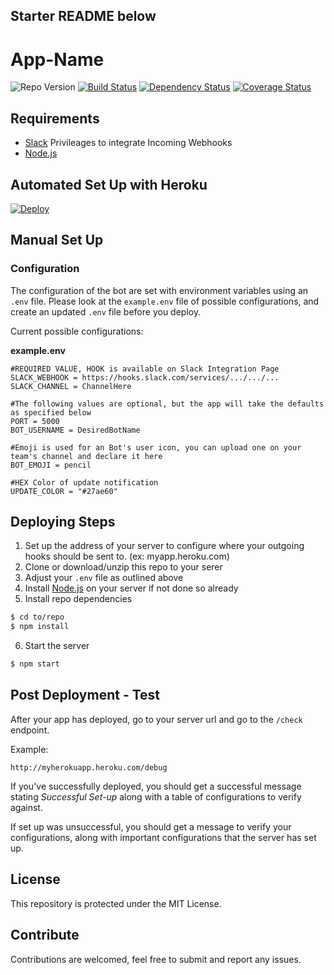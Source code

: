 
Starter README below
---
# App-Name
![Repo Version](https://img.shields.io/github/tag/GitHub-User-Name/repo-name.svg?style=flat-square&label=version)
[![Build Status](https://travis-ci.org/GitHub-User-Name/repo-name?branch=master)](https://travis-ci.org/brh55/node-slack-seed) [![Dependency Status](https://david-dm.org/GitHub-User-Name/repo-name.svg)](https://david-dm.org/GitHub-User-Name/repo-name)
 [![Coverage Status](https://coveralls.io/repos/GitHub-User-Name/repo-name.svg?branch=master&service=github)](https://coveralls.io/github/GitHub-User-Name/repo-name?branch=master)

## Requirements

  * [Slack](http://slack.com/) Privileages to integrate Incoming Webhooks
  * [Node.js](http://nodejs.org/)

## Automated Set Up with Heroku

[![Deploy](https://www.herokucdn.com/deploy/button.png)](https://heroku.com/deploy)

## Manual Set Up

### Configuration
The configuration of the bot are set with environment variables using an `.env` file. Please look at the `example.env` file of possible configurations, and create an updated `.env` file before you deploy.

Current possible configurations:

__example.env__
```
#REQUIRED VALUE, HOOK is available on Slack Integration Page
SLACK_WEBHOOK = https://hooks.slack.com/services/.../.../...
SLACK_CHANNEL = ChannelHere

#The following values are optional, but the app will take the defaults as specified below
PORT = 5000
BOT_USERNAME = DesiredBotName

#Emoji is used for an Bot's user icon, you can upload one on your team's channel and declare it here
BOT_EMOJI = pencil

#HEX Color of update notification
UPDATE_COLOR = "#27ae60"
```

## Deploying Steps

1. Set up the address of your server to configure where your outgoing hooks should be sent to. (ex: myapp.heroku.com)
2. Clone or download/unzip this repo to your serer
3. Adjust your `.env` file as outlined above
4. Install [Node.js](http://nodejs.org/) on your server if not done so already
5. Install repo dependencies
  
  ```bash
  $ cd to/repo
  $ npm install
  ```
6. Start the server

  ```bash
  $ npm start
  ```

## Post Deployment - Test

After your app has deployed, go to your server url and go to the `/check` endpoint.

Example:
```
http://myherokuapp.heroku.com/debug
```

If you've successfully deployed, you should get a successful message stating *Successful Set-up* along with a table of configurations to verify against.

If set up was unsuccessful, you should get a message to verify your configurations, along with important configurations that the server has set up.

## License
This repository is protected under the MIT License.

## Contribute
Contributions are welcomed, feel free to submit and report any issues.


